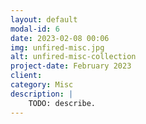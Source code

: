 ```yaml
---
layout: default
modal-id: 6
date: 2023-02-08 00:06
img: unfired-misc.jpg
alt: unfired-misc-collection
project-date: February 2023
client:
category: Misc
description: |
    TODO: describe.
---
```

